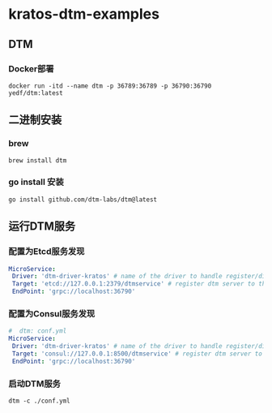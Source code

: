 # kratos-dtm-examples

## DTM

### Docker部署

```shell
docker run -itd --name dtm -p 36789:36789 -p 36790:36790 yedf/dtm:latest
```

## 二进制安装

### brew

```shell
brew install dtm
```

### go install 安装

```shell
go install github.com/dtm-labs/dtm@latest
```

## 运行DTM服务

### 配置为Etcd服务发现

```yaml
MicroService:
 Driver: 'dtm-driver-kratos' # name of the driver to handle register/discover
 Target: 'etcd://127.0.0.1:2379/dtmservice' # register dtm server to this url
 EndPoint: 'grpc://localhost:36790'
```

### 配置为Consul服务发现

```yaml
#  dtm: conf.yml
MicroService:
 Driver: 'dtm-driver-kratos' # name of the driver to handle register/discover
 Target: 'consul://127.0.0.1:8500/dtmservice' # register dtm server to this url
 EndPoint: 'grpc://localhost:36790'
```

### 启动DTM服务

```shell
dtm -c ./conf.yml
```
